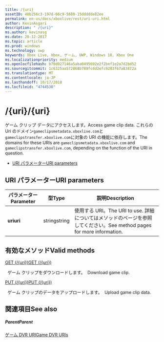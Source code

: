 ```yaml
---
title: /{uri}
assetID: 40b256c3-197d-66c9-5680-15ddddde82ee
permalink: en-us/docs/xboxlive/rest/uri-uri.html
author: KevinAsgari
description: " /{uri}"
ms.author: kevinasg
ms.date: 20-12-2017
ms.topic: article
ms.prod: windows
ms.technology: uwp
keywords: Xbox Live, Xbox, ゲーム, UWP, Windows 10, Xbox One
ms.localizationpriority: medium
ms.openlocfilehash: b70d027146a5aba0495692e2f2bef1e2a7d2bd52
ms.sourcegitcommit: 1c6325aa572868b789fcdd2efc9203f67a83872a
ms.translationtype: MT
ms.contentlocale: ja-JP
ms.lasthandoff: 10/17/2018
ms.locfileid: "4744530"
---
```

# <a name="uri"></a><span data-ttu-id="c380a-104">/{uri}</span><span class="sxs-lookup"><span data-stu-id="c380a-104">/{uri}</span></span>
<span data-ttu-id="c380a-105">ゲーム クリップ データにアクセスします。</span><span class="sxs-lookup"><span data-stu-id="c380a-105">Access game clip data.</span></span> <span data-ttu-id="c380a-106">これらの Uri のドメイン`gameclipsmetadata.xboxlive.com`と`gameclipstransfer.xboxlive.com`に対象の URI の機能に依存します。</span><span class="sxs-lookup"><span data-stu-id="c380a-106">The domains for these URIs are `gameclipsmetadata.xboxlive.com` and `gameclipstransfer.xboxlive.com`, depending on the function of the URI in question.</span></span>
 
  * [<span data-ttu-id="c380a-107">URI パラメーター</span><span class="sxs-lookup"><span data-stu-id="c380a-107">URI parameters</span></span>](#ID4EX)
 
<a id="ID4EX"></a>

 
## <a name="uri-parameters"></a><span data-ttu-id="c380a-108">URI パラメーター</span><span class="sxs-lookup"><span data-stu-id="c380a-108">URI parameters</span></span>
 
| <span data-ttu-id="c380a-109">パラメーター</span><span class="sxs-lookup"><span data-stu-id="c380a-109">Parameter</span></span>| <span data-ttu-id="c380a-110">型</span><span class="sxs-lookup"><span data-stu-id="c380a-110">Type</span></span>| <span data-ttu-id="c380a-111">説明</span><span class="sxs-lookup"><span data-stu-id="c380a-111">Description</span></span>| 
| --- | --- | --- | 
| <b><span data-ttu-id="c380a-112">uri</span><span class="sxs-lookup"><span data-stu-id="c380a-112">uri</span></span></b>| <span data-ttu-id="c380a-113">string</span><span class="sxs-lookup"><span data-stu-id="c380a-113">string</span></span>| <span data-ttu-id="c380a-114">使用する URI。</span><span class="sxs-lookup"><span data-stu-id="c380a-114">The URI to use.</span></span> <span data-ttu-id="c380a-115">詳細についてはメソッドのページを参照してください。</span><span class="sxs-lookup"><span data-stu-id="c380a-115">See method pages for more information.</span></span>| 
  
<a id="ID4ETB"></a>

 
## <a name="valid-methods"></a><span data-ttu-id="c380a-116">有効なメソッド</span><span class="sxs-lookup"><span data-stu-id="c380a-116">Valid methods</span></span>

[<span data-ttu-id="c380a-117">GET (/{uri})</span><span class="sxs-lookup"><span data-stu-id="c380a-117">GET (/{uri})</span></span>](uri-uriget.md)

<span data-ttu-id="c380a-118">&nbsp;&nbsp;ゲーム クリップをダウンロードします。</span><span class="sxs-lookup"><span data-stu-id="c380a-118">&nbsp;&nbsp;Download game clip.</span></span>

[<span data-ttu-id="c380a-119">PUT (/{uri})</span><span class="sxs-lookup"><span data-stu-id="c380a-119">PUT (/{uri})</span></span>](uri-uriput.md)

<span data-ttu-id="c380a-120">&nbsp;&nbsp;ゲーム クリップのデータをアップロードします。</span><span class="sxs-lookup"><span data-stu-id="c380a-120">&nbsp;&nbsp;Upload game clip data.</span></span>
 
<a id="ID4EAC"></a>

 
## <a name="see-also"></a><span data-ttu-id="c380a-121">関連項目</span><span class="sxs-lookup"><span data-stu-id="c380a-121">See also</span></span>
 
<a id="ID4ECC"></a>

 
##### <a name="parent"></a><span data-ttu-id="c380a-122">Parent</span><span class="sxs-lookup"><span data-stu-id="c380a-122">Parent</span></span> 

[<span data-ttu-id="c380a-123">ゲーム DVR URI</span><span class="sxs-lookup"><span data-stu-id="c380a-123">Game DVR URIs</span></span>](atoc-reference-dvr.md)

   